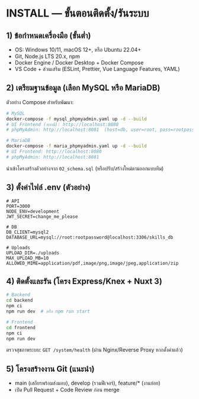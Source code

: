# INSTALL — ขั้นตอนติดตั้ง/รันระบบ

## 1) ข้อกำหนดเครื่องมือ (ขั้นต่ำ)
- OS: Windows 10/11, macOS 12+, หรือ Ubuntu 22.04+
- Git, Node.js LTS 20.x, npm
- Docker Engine / Docker Desktop + Docker Compose
- VS Code + ส่วนเสริม (ESLint, Prettier, Vue Language Features, YAML)

## 2) เตรียมฐานข้อมูล (เลือก MySQL หรือ MariaDB)
ตัวอย่าง Compose สำหรับพัฒนา:
```bash
# MySQL
docker-compose -f mysql_phpmyadmin.yaml up -d --build
# UI Frontend (หากมี): http://localhost:8080
# phpMyAdmin: http://localhost:8081  (host=db, user=root, pass=rootpassword)

# MariaDB
docker-compose -f maria_phpmyadmin.yaml up -d --build
# UI Frontend: http://localhost:8080
# phpMyAdmin: http://localhost:8081
```

นำเข้าโครงสร้างตัวอย่างจาก `02_schema.sql` (หรือปรับ/สร้างใหม่ตามออกแบบทีม)

## 3) ตั้งค่าไฟล์ .env (ตัวอย่าง)
```env
# API
PORT=3000
NODE_ENV=development
JWT_SECRET=change_me_please

# DB
DB_CLIENT=mysql2
DATABASE_URL=mysql://root:rootpassword@localhost:3306/skills_db

# Uploads
UPLOAD_DIR=./uploads
MAX_UPLOAD_MB=10
ALLOWED_MIME=application/pdf,image/png,image/jpeg,application/zip
```

## 4) ติดตั้งและรัน (โครง Express/Knex + Nuxt 3)
```bash
# Backend
cd backend
npm ci
npm run dev  # หรือ npm run start

# Frontend
cd frontend
npm ci
npm run dev
```

ตรวจสุขภาพระบบ: `GET /system/health` (ผ่าน Nginx/Reverse Proxy หากตั้งค่าแล้ว)

## 5) โครงสร้างงาน Git (แนะนำ)
- main (เสถียรพร้อมส่งมอบ), develop (รวมฟีเจอร์), feature/* (งานย่อย)
- เปิด Pull Request + Code Review ก่อน merge